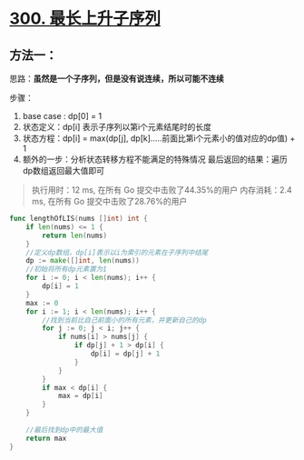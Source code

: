# [300. 最长上升子序列](https://leetcode-cn.com/problems/longest-increasing-subsequence/)

## 方法一：

思路：**虽然是一个子序列，但是没有说连续，所以可能不连续**

步骤：

1. base case : dp[0] = 1
2. 状态定义：dp[i] 表示子序列以第i个元素结尾时的长度
3. 状态方程：dp[i] = max(dp[j], dp[k].....前面比第i个元素小的值对应的dp值) + 1
4. 额外的一步：分析状态转移方程不能满足的特殊情况
   最后返回的结果：遍历dp数组返回最大值即可


> 执行用时：12 ms, 在所有 Go 提交中击败了44.35%的用户
> 		内存消耗：2.4 ms, 在所有 Go 提交中击败了28.76%的用户

```go
func lengthOfLIS(nums []int) int {
    if len(nums) <= 1 {
        return len(nums)
    }
    //定义dp数组，dp[i]表示以i为索引的元素在子序列中结尾
    dp := make([]int, len(nums))
    //初始将所有dp元素置为1
    for i := 0; i < len(nums); i++ {
        dp[i] = 1
    }
    max := 0
    for i := 1; i < len(nums); i++ {
        //找到当前比自己前面小的所有元素，并更新自己的dp
        for j := 0; j < i; j++ {
            if nums[i] > nums[j] {
                if dp[j] + 1 > dp[i] {
                    dp[i] = dp[j] + 1
                }
            }
        }
        if max < dp[i] {
            max = dp[i]
        }
    }
    
    //最后找到dp中的最大值
    return max
}
```

